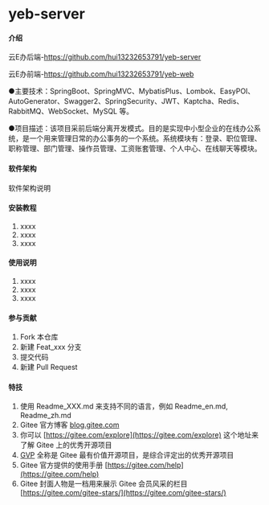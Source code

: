 # yeb-server

#### 介绍
云E办后端-https://github.com/hui13232653791/yeb-server

云E办前端-https://github.com/hui13232653791/yeb-web

●主要技术：SpringBoot、SpringMVC、MybatisPlus、Lombok、EasyPOI、AutoGenerator、Swagger2、SpringSecurity、JWT、Kaptcha、Redis、RabbitMQ、WebSocket、MySQL 等。

●项目描述：该项目采前后端分离开发模式。目的是实现中小型企业的在线办公系统，是一个用来管理日常的办公事务的一个系统。系统模块有：登录、职位管理、职称管理、部门管理、操作员管理、工资账套管理、个人中心、在线聊天等模块。

#### 软件架构
软件架构说明


#### 安装教程

1.  xxxx
2.  xxxx
3.  xxxx

#### 使用说明

1.  xxxx
2.  xxxx
3.  xxxx

#### 参与贡献

1.  Fork 本仓库
2.  新建 Feat_xxx 分支
3.  提交代码
4.  新建 Pull Request


#### 特技

1.  使用 Readme\_XXX.md 来支持不同的语言，例如 Readme\_en.md, Readme\_zh.md
2.  Gitee 官方博客 [blog.gitee.com](https://blog.gitee.com)
3.  你可以 [https://gitee.com/explore](https://gitee.com/explore) 这个地址来了解 Gitee 上的优秀开源项目
4.  [GVP](https://gitee.com/gvp) 全称是 Gitee 最有价值开源项目，是综合评定出的优秀开源项目
5.  Gitee 官方提供的使用手册 [https://gitee.com/help](https://gitee.com/help)
6.  Gitee 封面人物是一档用来展示 Gitee 会员风采的栏目 [https://gitee.com/gitee-stars/](https://gitee.com/gitee-stars/)
